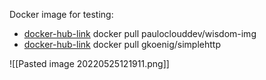 Docker image for testing: 
- [docker-hub-link](https://hub.docker.com/r/pauloclouddev/wisdom-img) docker pull pauloclouddev/wisdom-img
-   [docker-hub-link](https://hub.docker.com/r/gkoenig/simplehttp) docker pull gkoenig/simplehttp

![[Pasted image 20220525121911.png]]

